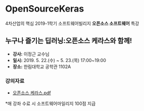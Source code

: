 # OpenSourceKeras
4차산업의 핵심 2019-1학기 소프트웨어빌리지 **오픈소스 소프트웨어** 특강

## 누구나 즐기는 딥러닝:오픈소스 케라스와 함께!

- **강사:** 이정근 교수님
- **일시:** 2019. 5. 22.(수) ~ 5. 23.(목) 17:00~19:00
- **장소:** 한림대학교 공학관 1102A

### 강의자료
- [오픈소스 케라스.pdf](https://github.com/jeonggunlee/OpenSourceKeras/blob/master/%EA%B0%9C%EB%82%98%EC%86%8C%EB%82%98%EB%94%A5%EB%9F%AC%EB%8B%9D.pdf)

*매 강좌 수료 시 소프트웨어마일리지 100점 지급




 
